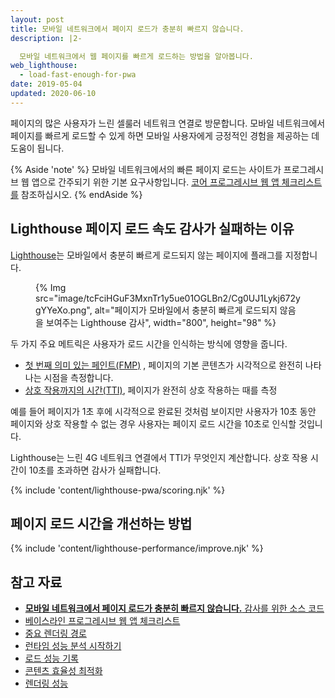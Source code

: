 ```yaml
---
layout: post
title: 모바일 네트워크에서 페이지 로드가 충분히 빠르지 않습니다.
description: |2-

  모바일 네트워크에서 웹 페이지를 빠르게 로드하는 방법을 알아봅니다.
web_lighthouse:
  - load-fast-enough-for-pwa
date: 2019-05-04
updated: 2020-06-10
---
```


페이지의 많은 사용자가 느린 셀룰러 네트워크 연결로 방문합니다. 모바일 네트워크에서 페이지를 빠르게 로드할 수 있게 하면 모바일 사용자에게 긍정적인 경험을 제공하는 데 도움이 됩니다.

{% Aside 'note' %} 모바일 네트워크에서의 빠른 페이지 로드는 사이트가 프로그레시브 웹 앱으로 간주되기 위한 기본 요구사항입니다. [코어 프로그레시브 웹 앱 체크리스트를](/pwa-checklist/#core) 참조하십시오. {% endAside %}

## Lighthouse 페이지 로드 속도 감사가 실패하는 이유

[Lighthouse](https://developers.google.com/web/tools/lighthouse/)는 모바일에서 충분히 빠르게 로드되지 않는 페이지에 플래그를 지정합니다.

<figure>{% Img src="image/tcFciHGuF3MxnTr1y5ue01OGLBn2/Cg0UJ1Lykj672ygYYeXo.png", alt="페이지가 모바일에서 충분히 빠르게 로드되지 않음을 보여주는 Lighthouse 감사", width="800", height="98" %}</figure>

두 가지 주요 메트릭은 사용자가 로드 시간을 인식하는 방식에 영향을 줍니다.

- [첫 번째 의미 있는 페인트(FMP)](/first-meaningful-paint) , 페이지의 기본 콘텐츠가 시각적으로 완전히 나타나는 시점을 측정합니다.
- [상호 작용까지의 시간(TTI)](/tti/), 페이지가 완전히 상호 작용하는 때를 측정

예를 들어 페이지가 1초 후에 시각적으로 완료된 것처럼 보이지만 사용자가 10초 동안 페이지와 상호 작용할 수 없는 경우 사용자는 페이지 로드 시간을 10초로 인식할 것입니다.

Lighthouse는 느린 4G 네트워크 연결에서 TTI가 무엇인지 계산합니다. 상호 작용 시간이 10초를 초과하면 감사가 실패합니다.

{% include 'content/lighthouse-pwa/scoring.njk' %}

## 페이지 로드 시간을 개선하는 방법

{% include 'content/lighthouse-performance/improve.njk' %}

## 참고 자료

- [**모바일 네트워크에서 페이지 로드가 충분히 빠르지 않습니다.** 감사를 위한 소스 코드](https://github.com/GoogleChrome/lighthouse/blob/master/lighthouse-core/audits/load-fast-enough-for-pwa.js)
- [베이스라인 프로그레시브 웹 앱 체크리스트](https://developers.google.com/web/progressive-web-apps/checklist#baseline)
- [중요 렌더링 경로](https://developers.google.com/web/fundamentals/performance/critical-rendering-path/)
- [런타임 성능 분석 시작하기](https://developer.chrome.com/docs/devtools/evaluate-performance/)
- [로드 성능 기록](https://developer.chrome.com/docs/devtools/evaluate-performance/reference/#record-load)
- [콘텐츠 효율성 최적화](https://developers.google.com/web/fundamentals/performance/optimizing-content-efficiency/)
- [렌더링 성능](https://developers.google.com/web/fundamentals/performance/rendering/)
